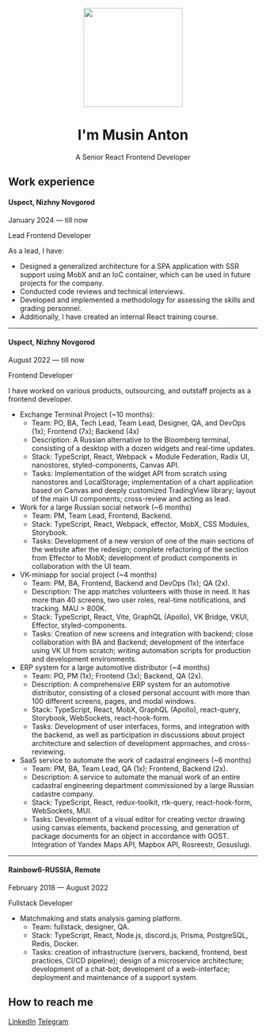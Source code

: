 <p align="center">
  <img src="https://avatars.githubusercontent.com/u/16510197?v=4" align="center" width="200px"/>
</p>
<h1 align="center"> I'm Musin Anton</h1>
<p align="center">
A Senior React Frontend Developer
</p>

## Work experience

#### Uspect, Nizhny Novgorod
January 2024 — till now

Lead Frontend Developer

As a lead, I have:
* Designed a generalized architecture for a SPA application with SSR support using MobX and an IoC container, which can be used in future projects for the company.
* Conducted code reviews and technical interviews.
* Developed and implemented a methodology for assessing the skills and grading personnel.
* Additionally, I have created an internal React training course.

---

#### Uspect, Nizhny Novgorod
August 2022 — till now

Frontend Developer

I have worked on various products, outsourcing, and outstaff projects as a frontend developer.
* Exchange Terminal Project (~10 months):
  * Team: PO, BA, Tech Lead, Team Lead, Designer, QA, and DevOps (1x); Frontend (7x); Backend (4x)
  * Description: A Russian alternative to the Bloomberg terminal, consisting of a desktop with a dozen widgets and real-time updates.
  * Stack: TypeScript, React, Webpack + Module Federation, Radix UI, nanostores, styled-components, Canvas API.
  * Tasks: Implementation of the widget API from scratch using nanostores and LocalStorage; implementation of a chart application based on Canvas and deeply customized TradingView library; layout of the main UI components; cross-review and acting as lead.
* Work for a large Russian social network (~6 months)
  * Team: PM, Team Lead, Frontend, Backend.
  * Stack: TypeScript, React, Webpack, effector, MobX, CSS Modules, Storybook.
  * Tasks: Development of a new version of one of the main sections of the website after the redesign; complete refactoring of the section from Effector to MobX; development of product components in collaboration with the UI team.
* VK-miniapp for social project (~4 months)
  * Team: PM, BA, Frontend, Backend and DevOps (1x); QA (2x).
  * Description: The app matches volunteers with those in need. It has more than 40 screens, two user roles, real-time notifications, and tracking. MAU > 800K.
  * Stack: TypeScript, React, Vite, GraphQL (Apollo), VK Bridge, VKUI, Effector, styled-components.
  * Tasks: Creation of new screens and integration with backend; close collaboration with BA and Backend; development of the interface using VK UI from scratch; writing automation scripts for production and development environments.
* ERP system for a large automotive distributor (~4 months)
  * Team: PO, PM (1x); Frontend (3x); Backend, QA (2x).
  * Description: A comprehensive ERP system for an automotive distributor, consisting of a closed personal account with more than 100 different screens, pages, and modal windows.
  * Stack: TypeScript, React, MobX, GraphQL (Apollo), react-query, Storybook, WebSockets, react-hook-form.
  * Tasks: Development of user interfaces, forms, and integration with the backend, as well as participation in discussions about project architecture and selection of development approaches, and cross-reviewing.
* SaaS service to automate the work of cadastral engineers (~6 months)
  * Team: PM, BA, Team Lead, QA (1x); Frontend, Backend (2x).
  * Description: A service to automate the manual work of an entire cadastral engineering department commissioned by a large Russian cadastre company.
  * Stack: TypeScript, React, redux-toolkit, rtk-query, react-hook-form, WebSockets, MUI.
  * Tasks: Development of a visual editor for creating vector drawing using canvas elements, backend processing, and generation of package documents for an object in accordance with GOST. Integration of Yandex Maps API, Mapbox API, Rosreestr, Gosuslugi.
 
---

#### Rainbow6-RUSSIA, Remote
February 2018 — August 2022

Fullstack Developer

* Matchmaking and stats analysis gaming platform.
  * Team: fullstack, designer, QA.
  * Stack: TypeScript, React, Node.js, discord.js, Prisma, PostgreSQL, Redis, Docker.
  * Tasks: creation of infrastructure (servers, backend, frontend, best practices, CI/CD pipeline); design of a microservice architecture; development of a chat-bot; development of a web-interface; deployment and maintenance of a support system.

## How to reach me
[LinkedIn](https://linkedin.com/in/badcoder1337)
[Telegram](https://t.me/fazebook_x)
